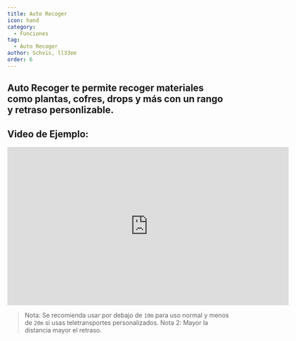 ```yaml
---
title: Auto Recoger
icon: hand
category:
  - Funciones
tag:
  - Auto Recoger
author: Schvis, ll33ee
order: 6
---
```


## Auto Recoger te permite recoger materiales como plantas, cofres, drops y más con un rango y retraso personlizable.

## Video de Ejemplo:

<div class="iframe-container"><iframe width="640" height="360" src="https://www.youtube.com/embed/wUyI2XO_Z4E?list=PL5eI1Tb64p56g27qfYk7VuFTz4FK6YrKa" title="Korepi - Auto Loot" frameborder="0" allow="accelerometer; autoplay; clipboard-write; encrypted-media; gyroscope; picture-in-picture; web-share" allowfullscreen></iframe></div>

> Nota: Se recomienda usar por debajo de `10m` para uso normal y menos de `20m` si usas teletransportes personalizados.
> Nota 2: Mayor la distancia mayor el retraso.
